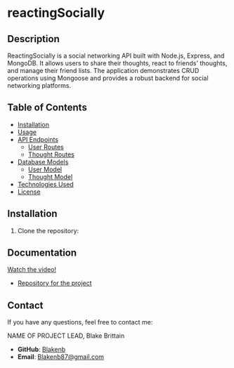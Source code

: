 # reactingSocially

## Description

ReactingSocially is a social networking API built with Node.js, Express, and MongoDB. It allows users to share their thoughts, react to friends' thoughts, and manage their friend lists. The application demonstrates CRUD operations using Mongoose and provides a robust backend for social networking platforms.

## Table of Contents

- [Installation](#installation)
- [Usage](#usage)
- [API Endpoints](#api-endpoints)
  - [User Routes](#user-routes)
  - [Thought Routes](#thought-routes)
- [Database Models](#database-models)
  - [User Model](#user-model)
  - [Thought Model](#thought-model)
- [Technologies Used](#technologies-used)
- [License](#license)

## Installation

1. Clone the repository:

## Documentation

[Watch the video!](https://drive.google.com/file/d/1-Rd6368w7-rS7o4n5pNiTK0pxG_EPo1z/view?usp=sharing)

- [Repository for the project](https://github.com/Blakenb/reactingSociallyE)

## Contact

If you have any questions, feel free to contact me:

NAME OF PROJECT LEAD, Blake Brittain

- **GitHub**: [Blakenb](https://github.com/Blakenb)
- **Email**: Blakenb87@gmail.com
